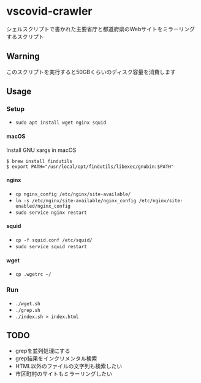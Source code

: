 # vscovid-crawler
シェルスクリプトで書かれた主要省庁と都道府県のWebサイトをミラーリングするスクリプト

## Warning
このスクリプトを実行すると50GBくらいのディスク容量を消費します

## Usage

### Setup
- `sudo apt install wget nginx squid`

#### macOS

Install GNU xargs in macOS

```
$ brew install findutils
$ export PATH="/usr/local/opt/findutils/libexec/gnubin:$PATH"
```

#### nginx
- `cp nginx_config /etc/nginx/site-available/`
- `ln -s /etc/nginx/site-available/nginx_config /etc/nginx/site-enabled/nginx_config`
- `sudo service nginx restart`
#### squid
- `cp -f squid.conf /etc/squid/`
- `sudo service squid restart`
#### wget
- `cp .wgetrc ~/`

### Run
- `./wget.sh`
- `./grep.sh`
- `./index.sh > index.html`

## TODO
- grepを並列処理にする
- grep結果をインクリメンタル検索
- HTML以外のファイルの文字列も検索したい
- 市区町村のサイトもミラーリングしたい
